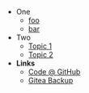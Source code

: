 - One
  - [foo](foo.md)
  - [bar](bar.md)
- Two
  - [Topic 1](sometopic/foo.md)
  - [Topic 2](sometopic/bar.md)
- **Links**
  - [Code @ GitHub](https://github.com/jeelabs/monty)
  - [Gitea Backup](https://git.jeelabs.org/jcw/monty)
